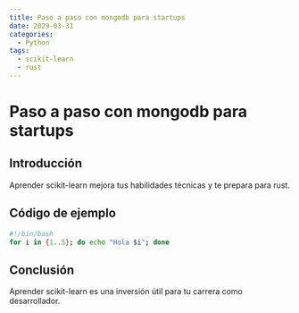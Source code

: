 ```yaml
---
title: Paso a paso con mongodb para startups
date: 2029-03-31
categories:
  - Python
tags:
  - scikit-learn
  - rust
---
```


# Paso a paso con mongodb para startups

## Introducción

Aprender scikit-learn mejora tus habilidades técnicas y te prepara para rust.

## Código de ejemplo

```bash
#!/bin/bash
for i in {1..5}; do echo "Hola $i"; done
```

## Conclusión

Aprender scikit-learn es una inversión útil para tu carrera como desarrollador.